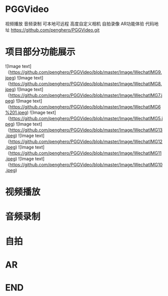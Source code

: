 # PGGVideo
视频播放 音频录制 可本地可远程  高度自定义相机 自拍录像 AR功能体验
代码地址 https://github.com/penghero/PGGVideo.git
# 项目部分功能展示
![Image text]（https://github.com/penghero/PGGVideo/blob/master/Image/WechatIMG9.jpeg)
![Image text]（https://github.com/penghero/PGGVideo/blob/master/Image/WechatIMG8.jpeg)
![Image text]（https://github.com/penghero/PGGVideo/blob/master/Image/WechatIMG7.jpeg)
![Image text]（https://github.com/penghero/PGGVideo/blob/master/Image/WechatIMG6%201.jpeg)
![Image text]（https://github.com/penghero/PGGVideo/blob/master/Image/WechatIMG5.jpeg)
![Image text]（https://github.com/penghero/PGGVideo/blob/master/Image/WechatIMG13.jpeg)
![Image text]（https://github.com/penghero/PGGVideo/blob/master/Image/WechatIMG12.jpeg)
![Image text]（https://github.com/penghero/PGGVideo/blob/master/Image/WechatIMG11.jpeg)
![Image text]（https://github.com/penghero/PGGVideo/blob/master/Image/WechatIMG10.jpeg)
# 视频播放

# 音频录制

# 自拍

# AR

# END 
